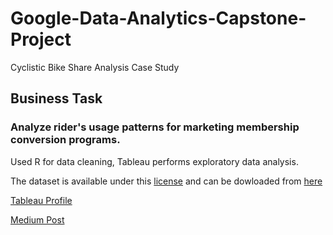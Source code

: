 # Google-Data-Analytics-Capstone-Project
Cyclistic Bike Share Analysis Case Study

## Business Task

### Analyze rider's usage patterns for marketing membership conversion programs.

Used R for data cleaning, Tableau performs exploratory data analysis.

The dataset is available under this [license](https://www.divvybikes.com/data-license-agreement) and can be dowloaded from [here](https://divvy-tripdata.s3.amazonaws.com/index.html)

[Tableau Profile](https://public.tableau.com/app/profile/abhishek.labh/viz/Cyclistic_data_analysis/Introduction)

[Medium Post](https://medium.com/@aryabhi15/google-data-analytics-capstone-project-bike-share-analysis-b3a525f8a553)
